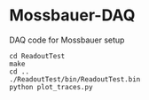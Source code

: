# Mossbauer-DAQ
DAQ code for Mossbauer setup


```
cd ReadoutTest
make
cd ..
./ReadoutTest/bin/ReadoutTest.bin
python plot_traces.py
```
